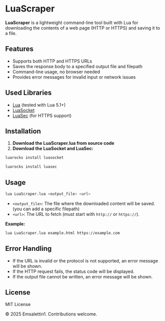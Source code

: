 # LuaScraper

**LuaScraper** is a lightweight command-line tool built with Lua for downloading the contents of a web page (HTTP or HTTPS) and saving it to a file.


## Features

- Supports both HTTP and HTTPS URLs
- Saves the response body to a specified output file and filepath
- Command-line usage, no browser needed
- Provides error messages for invalid input or network issues

## Used Libraries

- [Lua](https://www.lua.org/) (tested with Lua 5.1+)
- [LuaSocket](https://luarocks.org/modules/luasocket/luasocket)
- [LuaSec](https://luarocks.org/modules/brunoos/luasec) (for HTTPS support)

## Installation

1.  **Download the LuaScraper.lua from source code**
2.  **Download the LuaSocket and LuaSec:**

```sh
luarocks install luasocket
```

```sh
luarocks install luasec
```


## Usage

```sh
lua LuaScraper.lua <output_file> <url>
```

- `<output_file>`: The file where the downloaded content will be saved. (you can add a specific filepath)
- `<url>`: The URL to fetch (must start with `http://` or `https://`).

**Example:**

```sh
lua LuaScraper.lua example.html https://example.com
```

## Error Handling

- If the URL is invalid or the protocol is not supported, an error message will be shown.
- If the HTTP request fails, the status code will be displayed.
- If the output file cannot be written, an error message will be shown.

## License

MIT License

© 2025 Emsalettin1. Contributions welcome.